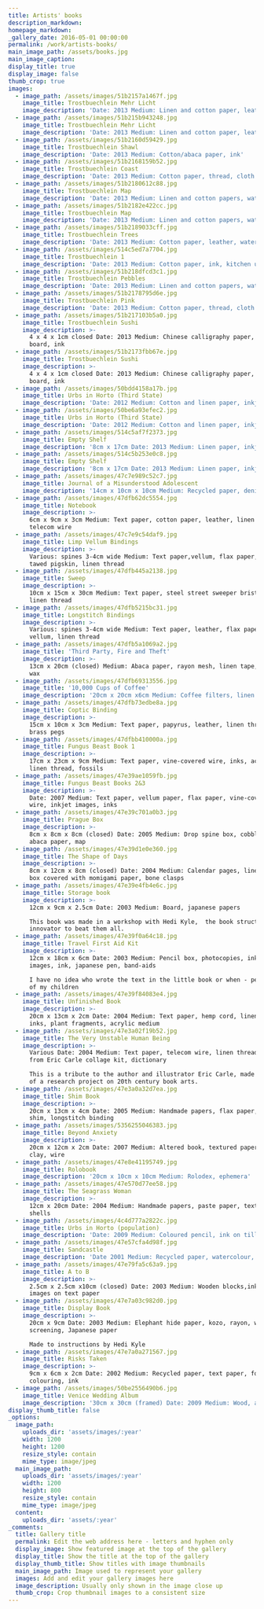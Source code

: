 ```yaml
---
title: Artists' books
description_markdown:
homepage_markdown:
_gallery_date: 2016-05-01 00:00:00
permalink: /work/artists-books/
main_image_path: /assets/books.jpg
main_image_caption:
display_title: true
display_image: false
thumb_crop: true
images:
  - image_path: /assets/images/51b2157a1467f.jpg
    image_title: Trostbuechlein Mehr Licht
    image_description: 'Date: 2013 Medium: Linen and cotton paper, leather, spatula'
  - image_path: /assets/images/51b215b943248.jpg
    image_title: Trostbuechlein Mehr Licht
    image_description: 'Date: 2013 Medium: Linen and cotton paper, leather, spatula'
  - image_path: /assets/images/51b2160d59429.jpg
    image_title: Trostbuechlein Shawl
    image_description: 'Date: 2013 Medium: Cotton/abaca paper, ink'
  - image_path: /assets/images/51b2168159b52.jpg
    image_title: Trostbuechlein Coast
    image_description: 'Date: 2013 Medium: Cotton paper, thread, cloth binding, spatula'
  - image_path: /assets/images/51b2180612c88.jpg
    image_title: Trostbuechlein Map
    image_description: 'Date: 2013 Medium: Linen and cotton papers, watercolour, ink, spatula'
  - image_path: /assets/images/51b2182e422cc.jpg
    image_title: Trostbuechlein Map
    image_description: 'Date: 2013 Medium: Linen and cotton papers, watercolour, ink, spatula'
  - image_path: /assets/images/51b2189033cff.jpg
    image_title: Trostbuechlein Trees
    image_description: 'Date: 2013 Medium: Cotton paper, leather, watercolour, potato masher'
  - image_path: /assets/images/514c5ed7a7704.jpg
    image_title: Trostbuechlein 1
    image_description: 'Date: 2013 Medium: Cotton paper, ink, kitchen utensil'
  - image_path: /assets/images/51b218dfcd3c1.jpg
    image_title: Trostbuechlein Pebbles
    image_description: 'Date: 2013 Medium: Linen and cotton papers, watercolour, ink, spatula'
  - image_path: /assets/images/51b2178795d6e.jpg
    image_title: Trostbuechlein Pink
    image_description: 'Date: 2013 Medium: Cotton paper, thread, cloth binding, spatula'
  - image_path: /assets/images/51b217103b5a0.jpg
    image_title: Trostbuechlein Sushi
    image_description: >-
      4 x 4 x 1cm closed Date: 2013 Medium: Chinese calligraphy paper, momigami,
      board, ink
  - image_path: /assets/images/51b2173fbb67e.jpg
    image_title: Trostbuechlein Sushi
    image_description: >-
      4 x 4 x 1cm closed Date: 2013 Medium: Chinese calligraphy paper, momigami,
      board, ink
  - image_path: /assets/images/50bdd4158a17b.jpg
    image_title: Urbs in Horto (Third State)
    image_description: 'Date: 2012 Medium: Cotton and linen paper, inkjet images, ink'
  - image_path: /assets/images/50be6a93efec2.jpg
    image_title: Urbs in Horto (Third State)
    image_description: 'Date: 2012 Medium: Cotton and linen paper, inkjet images, ink'
  - image_path: /assets/images/514c5af7f2373.jpg
    image_title: Empty Shelf
    image_description: '8cm x 17cm Date: 2013 Medium: Linen paper, inkjet print, ink'
  - image_path: /assets/images/514c5b253e0c8.jpg
    image_title: Empty Shelf
    image_description: '8cm x 17cm Date: 2013 Medium: Linen paper, inkjet print, ink'
  - image_path: /assets/images/47c7e989c52c7.jpg
    image_title: Journal of a Misunderstood Adolescent
    image_description: '14cm x 10cm x 10cm Medium: Recycled paper, denim, leather, linen thread'
  - image_path: /assets/images/47dfb62dc5554.jpg
    image_title: Notebook
    image_description: >-
      6cm x 9cm x 3cm Medium: Text paper, cotton paper, leather, linen thread,
      telecom wire
  - image_path: /assets/images/47c7e9c54daf9.jpg
    image_title: Limp Vellum Bindings
    image_description: >-
      Various: spines 3-4cm wide Medium: Text paper,vellum, flax paper, alum
      tawed pigskin, linen thread
  - image_path: /assets/images/47dfb445a2138.jpg
    image_title: Sweep
    image_description: >-
      10cm x 15cm x 30cm Medium: Text paper, steel street sweeper bristles,
      linen thread
  - image_path: /assets/images/47dfb5215bc31.jpg
    image_title: Longstitch Bindings
    image_description: >-
      Various: spines 3-4cm wide Medium: Text paper, leather, flax paper,
      vellum, linen thread
  - image_path: /assets/images/47dfb5a1069a2.jpg
    image_title: 'Third Party, Fire and Theft'
    image_description: >-
      13cm x 20cm (closed) Medium: Abaca paper, rayon mesh, linen tape, inks,
      wax
  - image_path: /assets/images/47dfb69313556.jpg
    image_title: '10,000 Cups of Coffee'
    image_description: '20cm x 20cm x6cm Medium: Coffee filters, linen thread, ink'
  - image_path: /assets/images/47dfb73edbe8a.jpg
    image_title: Coptic Binding
    image_description: >-
      15cm x 10cm x 3cm Medium: Text paper, papyrus, leather, linen thread,
      brass pegs
  - image_path: /assets/images/47dfbb410000a.jpg
    image_title: Fungus Beast Book 1
    image_description: >-
      17cm x 23cm x 9cm Medium: Text paper, vine-covered wire, inks, acrylic,
      linen thread, fossils
  - image_path: /assets/images/47e39ae1059fb.jpg
    image_title: Fungus Beast Books 2&3
    image_description: >-
      Date: 2007 Medium: Text paper, vellum paper, flax paper, vine-covered
      wire, inkjet images, inks
  - image_path: /assets/images/47e39c701a0b3.jpg
    image_title: Prague Box
    image_description: >-
      8cm x 8cm x 8cm (closed) Date: 2005 Medium: Drop spine box, cobblestone,
      abaca paper, map
  - image_path: /assets/images/47e39d1e0e360.jpg
    image_title: The Shape of Days
    image_description: >-
      8cm x 12cm x 8cm (closed) Date: 2004 Medium: Calendar pages, linen thread,
      box covered with momigami paper, bone clasps
  - image_path: /assets/images/47e39e4fb4e6c.jpg
    image_title: Storage book
    image_description: >-
      12cm x 9cm x 2.5cm Date: 2003 Medium: Board, japanese papers

      This book was made in a workshop with Hedi Kyle,  the book structure
      innovator to beat them all.
  - image_path: /assets/images/47e39f0a64c18.jpg
    image_title: Travel First Aid Kit
    image_description: >-
      12cm x 18cm x 6cm Date: 2003 Medium: Pencil box, photocopies, inkjet
      images, ink, japanese pen, band-aids

      I have no idea who wrote the text in the little book or when - perhaps one
      of my children
  - image_path: /assets/images/47e39f84083e4.jpg
    image_title: Unfinished Book
    image_description: >-
      20cm x 13cm x 2cm Date: 2004 Medium: Text paper, hemp cord, linen thread,
      inks, plant fragments, acrylic medium
  - image_path: /assets/images/47e3a02f19b52.jpg
    image_title: The Very Unstable Human Being
    image_description: >-
      Various Date: 2004 Medium: Text paper, telecom wire, linen thread, papers
      from Eric Carle collage kit, dictionary

      This is a tribute to the author and illustrator Eric Carle, made as part
      of a research project on 20th century book arts.
  - image_path: /assets/images/47e3a0a32d7ea.jpg
    image_title: Shim Book
    image_description: >-
      20cm x 13cm x 4cm Date: 2005 Medium: Handmade papers, flax paper, wooden
      shim, longstitch binding
  - image_path: /assets/images/5356255046383.jpg
    image_title: Beyond Anxiety
    image_description: >-
      20cm x 12cm x 2cm Date: 2007 Medium: Altered book, textured paper, polymer
      clay, wire
  - image_path: /assets/images/47e8e41195749.jpg
    image_title: Rolobook
    image_description: '20cm x 10cm x 10cm Medium: Rolodex, ephemera'
  - image_path: /assets/images/47e570d77ee58.jpg
    image_title: The Seagrass Woman
    image_description: >-
      12cm x 20cm Date: 2004 Medium: Handmade papers, paste paper, text, wire,
      shells
  - image_path: /assets/images/4c4d777a2822c.jpg
    image_title: Urbs in Horto (population)
    image_description: 'Date: 2009 Medium: Coloured pencil, ink on till roll'
  - image_path: /assets/images/47e57cfa4d98f.jpg
    image_title: Sandcastle
    image_description: 'Date 2001 Medium: Recycled paper, watercolour, wood, text'
  - image_path: /assets/images/47e79fa5c63a9.jpg
    image_title: A to B
    image_description: >-
      2.5cm x 2.5cm x10cm (closed) Date: 2003 Medium: Wooden blocks,inkjet
      images on text paper
  - image_path: /assets/images/47e7a03c982d0.jpg
    image_title: Display Book
    image_description: >-
      20cm x 9cm Date: 2003 Medium: Elephant hide paper, kozo, rayon, window
      screening, Japanese paper

      Made to instructions by Hedi Kyle
  - image_path: /assets/images/47e7a0a271567.jpg
    image_title: Risks Taken
    image_description: >-
      9cm x 6cm x 2cm Date: 2002 Medium: Recycled paper, text paper, food
      colouring, ink
  - image_path: /assets/images/50be2556490b6.jpg
    image_title: Venice Wedding Album
    image_description: '30cm x 30cm (framed) Date: 2009 Medium: Wood, acrylic, brass, paper'
display_thumb_title: false
_options:
  image_path:
    uploads_dir: 'assets/images/:year'
    width: 1200
    height: 1200
    resize_style: contain
    mime_type: image/jpeg
  main_image_path:
    uploads_dir: 'assets/images/:year'
    width: 1200
    height: 800
    resize_style: contain
    mime_type: image/jpeg
  content:
    uploads_dir: 'assets/:year'
_comments:
  title: Gallery title
  permalink: Edit the web address here - letters and hyphen only
  display_image: Show featured image at the top of the gallery
  display_title: Show the title at the top of the gallery
  display_thumb_title: Show titles with image thumbnails
  main_image_path: Image used to represent your gallery
  images: Add and edit your gallery images here
  image_description: Usually only shown in the image close up
  thumb_crop: Crop thumbnail images to a consistent size
---
```


